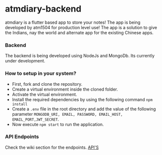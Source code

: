 # atmdiary-backend

atmdiary is a flutter based app to store your notes! The app is being developed by atm1504 for production level use! The app is a solution to give the Indians, nay the world and alternate app for the existing Chinese apps.

### Backend
The backend is being developed using NodeJs and MongoDb. Its currently under development.

### How to setup in your system?
* First, fork and clone the repository.
* Create a virtual environment inside the cloned folder.
* Activate the virtual environment.
* Install the required dependencies by using the following command ```npm install```
* Create a ```.env``` file in the root directory and add the value of the following parameter ```MONGODB_URI, EMAIL, PASSWORD, EMAIL_HOST, EMAIL_PORT,JWT_SECRET```.
* Now execute ```npm start``` to run the application.

### API Endpoints
Check the wiki section for the endpoints. 
[API'S](https://github.com/atm1504/atmdiary-api/wiki)